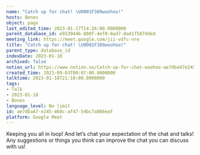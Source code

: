 ```yaml
---
name: "Catch up for chat! \U0001F389woohoo!"
hosts: Bones
object: page
last_edited_time: 2023-01-17T14:26:00.0000000
parent_database_id: e9339446-880f-4ef0-8ad7-8ad1f507dded
meeting_link: https://meet.google.com/jii-vdfc-nre
title: "Catch up for chat! \U0001F389woohoo!"
parent_type: database_id
indexDate: 2023-01-18
archived: false
notion_url: https://www.notion.so/Catch-up-for-chat-woohoo-ae7dba47e245460caf4754bc7a886eaf
created_time: 2021-09-03T00:07:00.0000000
talktime: 2023-01-18T21:10:00.0000000
tags:
- Talk
- 2023-01-18
- Bones
language_level: No limit
id: ae7dba47-e245-460c-af47-54bc7a886eaf
platform: Google Meet
---
```


Keeping you all in loop! And let’s chat your expectation of the chat and talks!
Any suggestions or things you think can improve the chat you can discuss with us!





